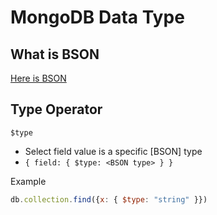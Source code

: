 # MongoDB Data Type

## What is BSON

[Here is BSON](mongodb-bson.md)

## Type Operator

`$type`

- Select field value is a specific [BSON] type
- `{ field: { $type: <BSON type> } }`

Example

```js
db.collection.find({x: { $type: "string" }})
```

